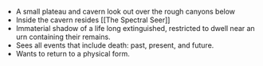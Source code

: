 - A small plateau and cavern look out over the rough canyons below
- Inside the cavern resides [[The Spectral Seer]]
- Immaterial shadow of a life long extinguished, restricted to dwell near an urn containing their remains.
- Sees all events that include death: past, present, and future.
- Wants to return to a physical form.